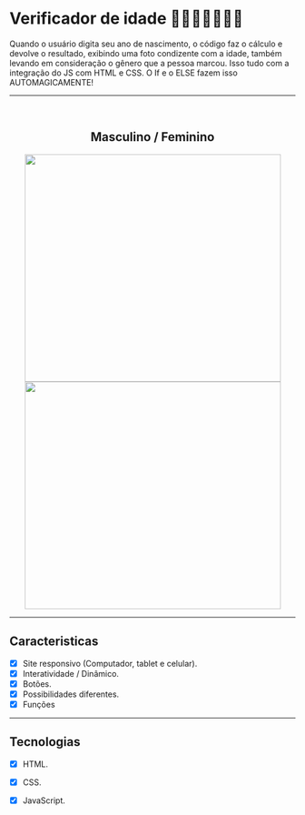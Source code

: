 # Verificador de idade 👶🏻👦🏻👨🏻‍🦳

Quando o usuário digita seu ano de nascimento, o código faz o cálculo e devolve o resultado, exibindo uma foto condizente com a idade, também levando em consideração o gênero que a pessoa marcou. Isso tudo com a integração do JS com HTML e CSS. O If e o ELSE fazem isso AUTOMAGICAMENTE!

---

<br>
<h2 align="center">Masculino / Feminino</h1>

<div align="center"> 
  <img width="451" height="400px" src="https://github.com/franssa01/Cursos/blob/main/Curso%20em%20V%C3%ADdeo/Java%20Script/SITE/SITE/Site%202%20Verificador%20de%20idade/site2homem.gif"/>
  <img width="451" height="400px" src="https://github.com/franssa01/Cursos/blob/main/Curso%20em%20V%C3%ADdeo/Java%20Script/SITE/SITE/Site%202%20Verificador%20de%20idade/site2mulher.gif"/>
</div>

---

## Caracteristicas

- [x] Site responsivo (Computador, tablet e celular).
- [x] Interatividade / Dinâmico.
- [x] Botões.
- [x] Possibilidades diferentes.
- [x] Funções

---

## Tecnologias
- [x] HTML.
- [x] CSS.
- [x] JavaScript.

